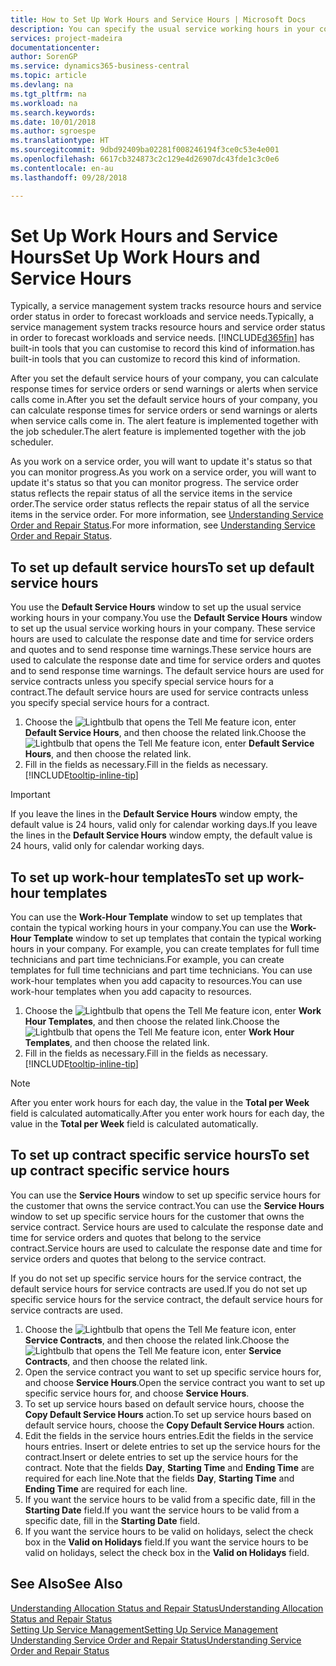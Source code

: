 ```yaml
---
title: How to Set Up Work Hours and Service Hours | Microsoft Docs
description: You can specify the usual service working hours in your company. These service hours are used to calculate the response date and time for service orders and quotes, and to send response time warnings.
services: project-madeira
documentationcenter: 
author: SorenGP
ms.service: dynamics365-business-central
ms.topic: article
ms.devlang: na
ms.tgt_pltfrm: na
ms.workload: na
ms.search.keywords: 
ms.date: 10/01/2018
ms.author: sgroespe
ms.translationtype: HT
ms.sourcegitcommit: 9dbd92409ba02281f008246194f3ce0c53e4e001
ms.openlocfilehash: 6617cb324873c2c129e4d26907dc43fde1c3c0e6
ms.contentlocale: en-au
ms.lasthandoff: 09/28/2018

---
```

# <a name="set-up-work-hours-and-service-hours"></a><span data-ttu-id="810d1-104">Set Up Work Hours and Service Hours</span><span class="sxs-lookup"><span data-stu-id="810d1-104">Set Up Work Hours and Service Hours</span></span>
<span data-ttu-id="810d1-105">Typically, a service management system tracks resource hours and service order status in order to forecast workloads and service needs.</span><span class="sxs-lookup"><span data-stu-id="810d1-105">Typically, a service management system tracks resource hours and service order status in order to forecast workloads and service needs.</span></span> [!INCLUDE[d365fin](includes/d365fin_md.md)] <span data-ttu-id="810d1-106">has built-in tools that you can customise to record this kind of information.</span><span class="sxs-lookup"><span data-stu-id="810d1-106">has built-in tools that you can customize to record this kind of information.</span></span>  
  
<span data-ttu-id="810d1-107">After you set the default service hours of your company, you can calculate response times for service orders or send warnings or alerts when service calls come in.</span><span class="sxs-lookup"><span data-stu-id="810d1-107">After you set the default service hours of your company, you can calculate response times for service orders or send warnings or alerts when service calls come in.</span></span> <span data-ttu-id="810d1-108">The alert feature is implemented together with the job scheduler.</span><span class="sxs-lookup"><span data-stu-id="810d1-108">The alert feature is implemented together with the job scheduler.</span></span>   
  
<span data-ttu-id="810d1-109">As you work on a service order, you will want to update it's status so that you can monitor progress.</span><span class="sxs-lookup"><span data-stu-id="810d1-109">As you work on a service order, you will want to update it's status so that you can monitor progress.</span></span> <span data-ttu-id="810d1-110">The service order status reflects the repair status of all the service items in the service order.</span><span class="sxs-lookup"><span data-stu-id="810d1-110">The service order status reflects the repair status of all the service items in the service order.</span></span> <span data-ttu-id="810d1-111">For more information, see [Understanding Service Order and Repair Status](service-order-repair-status.md).</span><span class="sxs-lookup"><span data-stu-id="810d1-111">For more information, see [Understanding Service Order and Repair Status](service-order-repair-status.md).</span></span> 

## <a name="to-set-up-default-service-hours"></a><span data-ttu-id="810d1-112">To set up default service hours</span><span class="sxs-lookup"><span data-stu-id="810d1-112">To set up default service hours</span></span>  
<span data-ttu-id="810d1-113">You use the **Default Service Hours** window to set up the usual service working hours in your company.</span><span class="sxs-lookup"><span data-stu-id="810d1-113">You use the **Default Service Hours** window to set up the usual service working hours in your company.</span></span> <span data-ttu-id="810d1-114">These service hours are used to calculate the response date and time for service orders and quotes and to send response time warnings.</span><span class="sxs-lookup"><span data-stu-id="810d1-114">These service hours are used to calculate the response date and time for service orders and quotes and to send response time warnings.</span></span> <span data-ttu-id="810d1-115">The default service hours are used for service contracts unless you specify special service hours for a contract.</span><span class="sxs-lookup"><span data-stu-id="810d1-115">The default service hours are used for service contracts unless you specify special service hours for a contract.</span></span>  
  
1. <span data-ttu-id="810d1-116">Choose the ![Lightbulb that opens the Tell Me feature](media/ui-search/search_small.png "Tell me what you want to do") icon, enter **Default Service Hours**, and then choose the related link.</span><span class="sxs-lookup"><span data-stu-id="810d1-116">Choose the ![Lightbulb that opens the Tell Me feature](media/ui-search/search_small.png "Tell me what you want to do") icon, enter **Default Service Hours**, and then choose the related link.</span></span>  
2. <span data-ttu-id="810d1-117">Fill in the fields as necessary.</span><span class="sxs-lookup"><span data-stu-id="810d1-117">Fill in the fields as necessary.</span></span> [!INCLUDE[tooltip-inline-tip](includes/tooltip-inline-tip_md.md)]  
  
> [!IMPORTANT]  
>  <span data-ttu-id="810d1-118">If you leave the lines in the **Default Service Hours** window empty, the default value is 24 hours, valid only for calendar working days.</span><span class="sxs-lookup"><span data-stu-id="810d1-118">If you leave the lines in the **Default Service Hours** window empty, the default value is 24 hours, valid only for calendar working days.</span></span>  
  
## <a name="to-set-up-work-hour-templates"></a><span data-ttu-id="810d1-119">To set up work-hour templates</span><span class="sxs-lookup"><span data-stu-id="810d1-119">To set up work-hour templates</span></span>
<span data-ttu-id="810d1-120">You can use the **Work-Hour Template** window to set up templates that contain the typical working hours in your company.</span><span class="sxs-lookup"><span data-stu-id="810d1-120">You can use the **Work-Hour Template** window to set up templates that contain the typical working hours in your company.</span></span> <span data-ttu-id="810d1-121">For example, you can create templates for full time technicians and part time technicians.</span><span class="sxs-lookup"><span data-stu-id="810d1-121">For example, you can create templates for full time technicians and part time technicians.</span></span> <span data-ttu-id="810d1-122">You can use work-hour templates when you add capacity to resources.</span><span class="sxs-lookup"><span data-stu-id="810d1-122">You can use work-hour templates when you add capacity to resources.</span></span>  
  
1. <span data-ttu-id="810d1-123">Choose the ![Lightbulb that opens the Tell Me feature](media/ui-search/search_small.png "Tell me what you want to do") icon, enter **Work Hour Templates**, and then choose the related link.</span><span class="sxs-lookup"><span data-stu-id="810d1-123">Choose the ![Lightbulb that opens the Tell Me feature](media/ui-search/search_small.png "Tell me what you want to do") icon, enter **Work Hour Templates**, and then choose the related link.</span></span>  
2. <span data-ttu-id="810d1-124">Fill in the fields as necessary.</span><span class="sxs-lookup"><span data-stu-id="810d1-124">Fill in the fields as necessary.</span></span> [!INCLUDE[tooltip-inline-tip](includes/tooltip-inline-tip_md.md)]  
  
> [!Note]
> <span data-ttu-id="810d1-125">After you enter work hours for each day, the value in the **Total per Week** field is calculated automatically.</span><span class="sxs-lookup"><span data-stu-id="810d1-125">After you enter work hours for each day, the value in the **Total per Week** field is calculated automatically.</span></span>  

## <a name="to-set-up-contract-specific-service-hours"></a><span data-ttu-id="810d1-126">To set up contract specific service hours</span><span class="sxs-lookup"><span data-stu-id="810d1-126">To set up contract specific service hours</span></span>  
<span data-ttu-id="810d1-127">You can use the **Service Hours** window to set up specific service hours for the customer that owns the service contract.</span><span class="sxs-lookup"><span data-stu-id="810d1-127">You can use the **Service Hours** window to set up specific service hours for the customer that owns the service contract.</span></span> <span data-ttu-id="810d1-128">Service hours are used to calculate the response date and time for service orders and quotes that belong to the service contract.</span><span class="sxs-lookup"><span data-stu-id="810d1-128">Service hours are used to calculate the response date and time for service orders and quotes that belong to the service contract.</span></span>  
  
<span data-ttu-id="810d1-129">If you do not set up specific service hours for the service contract, the default service hours for service contracts are used.</span><span class="sxs-lookup"><span data-stu-id="810d1-129">If you do not set up specific service hours for the service contract, the default service hours for service contracts are used.</span></span>  
  
1. <span data-ttu-id="810d1-130">Choose the ![Lightbulb that opens the Tell Me feature](media/ui-search/search_small.png "Tell me what you want to do") icon, enter **Service Contracts**, and then choose the related link.</span><span class="sxs-lookup"><span data-stu-id="810d1-130">Choose the ![Lightbulb that opens the Tell Me feature](media/ui-search/search_small.png "Tell me what you want to do") icon, enter **Service Contracts**, and then choose the related link.</span></span>  
2. <span data-ttu-id="810d1-131">Open the service contract you want to set up specific service hours for, and choose **Service Hours**.</span><span class="sxs-lookup"><span data-stu-id="810d1-131">Open the service contract you want to set up specific service hours for, and choose **Service Hours**.</span></span>  
4. <span data-ttu-id="810d1-132">To set up service hours based on default service hours, choose the **Copy Default Service Hours** action.</span><span class="sxs-lookup"><span data-stu-id="810d1-132">To set up service hours based on default service hours, choose the **Copy Default Service Hours** action.</span></span>  
5. <span data-ttu-id="810d1-133">Edit the fields in the service hours entries.</span><span class="sxs-lookup"><span data-stu-id="810d1-133">Edit the fields in the service hours entries.</span></span> <span data-ttu-id="810d1-134">Insert or delete entries to set up the service hours for the contract.</span><span class="sxs-lookup"><span data-stu-id="810d1-134">Insert or delete entries to set up the service hours for the contract.</span></span> <span data-ttu-id="810d1-135">Note that the fields **Day**, **Starting Time** and **Ending Time** are required for each line.</span><span class="sxs-lookup"><span data-stu-id="810d1-135">Note that the fields **Day**, **Starting Time** and **Ending Time** are required for each line.</span></span>  
6. <span data-ttu-id="810d1-136">If you want the service hours to be valid from a specific date, fill in the **Starting Date** field.</span><span class="sxs-lookup"><span data-stu-id="810d1-136">If you want the service hours to be valid from a specific date, fill in the **Starting Date** field.</span></span>  
7. <span data-ttu-id="810d1-137">If you want the service hours to be valid on holidays, select the check box in the **Valid on Holidays** field.</span><span class="sxs-lookup"><span data-stu-id="810d1-137">If you want the service hours to be valid on holidays, select the check box in the **Valid on Holidays** field.</span></span>  

## <a name="see-also"></a><span data-ttu-id="810d1-138">See Also</span><span class="sxs-lookup"><span data-stu-id="810d1-138">See Also</span></span>  
[<span data-ttu-id="810d1-139">Understanding Allocation Status and Repair Status</span><span class="sxs-lookup"><span data-stu-id="810d1-139">Understanding Allocation Status and Repair Status</span></span>](service-allocation-status-and-repair-status.md)  
[<span data-ttu-id="810d1-140">Setting Up Service Management</span><span class="sxs-lookup"><span data-stu-id="810d1-140">Setting Up Service Management</span></span>](service-setup-service.md)  
[<span data-ttu-id="810d1-141">Understanding Service Order and Repair Status</span><span class="sxs-lookup"><span data-stu-id="810d1-141">Understanding Service Order and Repair Status</span></span>](service-order-repair-status.md)  

